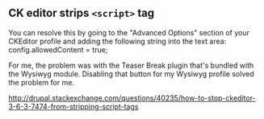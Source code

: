
CK editor strips `<script>` tag
-------------------------------

You can resolve this by going to the "Advanced Options" section of your CKEditor profile and adding the following string into the text area: config.allowedContent = true;

For me, the problem was with the Teaser Break plugin that's bundled with the Wysiwyg module. Disabling that button for my Wysiwyg profile solved the problem for me.

http://drupal.stackexchange.com/questions/40235/how-to-stop-ckeditor-3-6-3-7474-from-stripping-script-tags